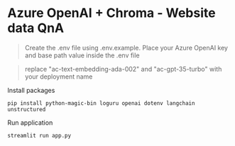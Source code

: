 # Azure OpenAI + Chroma - Website data QnA


>Create the .env file using .env.example.
>Place your Azure OpenAI key and base path value inside the .env file

>replace "ac-text-embedding-ada-002" and "ac-gpt-35-turbo" with your deployment name


Install packages



```
pip install python-magic-bin loguru openai dotenv langchain unstructured
```

Run application

```
streamlit run app.py
```